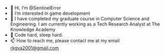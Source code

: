 - 👋 Hi, I’m @SentinelError
- 👀 I’m interested in game development
- 🌱 I have completed my graduate course in Computer Science and Engineering. I am currently working as a Tech Research Analyst at The Knowledge Academy
- 💞️ Code hard, sleep hard.
- 📫 How to reach me, please contact me at my email rkgva2001@gmail.com

<!---
SentinelError/SentinelError is a ✨ special ✨ repository because its `README.md` (this file) appears on your GitHub profile.
You can click the Preview link to take a look at your changes.
--->
